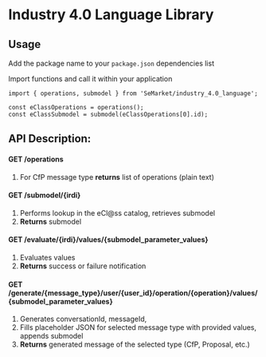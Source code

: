# Industry 4.0 Language Library

## Usage

Add the package name to your `package.json` dependencies list

Import functions and call it within your application
```
import { operations, submodel } from 'SeMarket/industry_4.0_language';

const eClassOperations = operations();
const eClassSubmodel = submodel(eClassOperations[0].id);
```

## API Description:

#### GET /operations  
1. For CfP message type **returns** list of operations (plain text)

#### GET /submodel/{irdi}
1. Performs lookup in the eCl@ss catalog, retrieves submodel  
2. **Returns** submodel  

#### GET /evaluate/{irdi}/values/{submodel_parameter_values}  
1. Evaluates values  
2. **Returns** success or failure notification
    
#### GET /generate/{message_type}/user/{user_id}/operation/{operation}/values/{submodel_parameter_values}  
1. Generates conversationId, messageId,  
2. Fills placeholder JSON for selected message type with provided values, appends submodel  
3. **Returns** generated message of the selected type (CfP, Proposal, etc.)  

